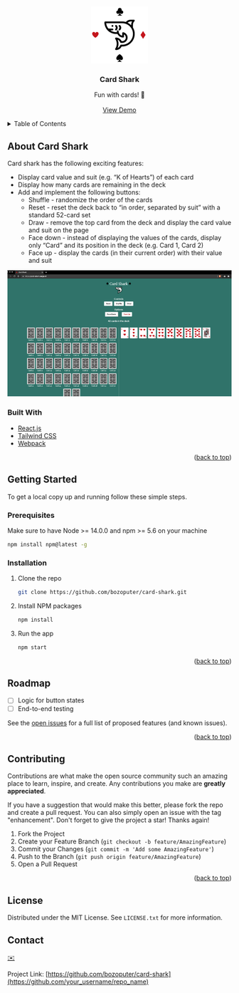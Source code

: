 <div id="top"></div>

<!-- PROJECT LOGO -->
<br />
<div align="center">
  <a href="https://github.com/bozoputer/card-shark">
    <img src="./src/img/card-shark.jpg" alt="Logo" width=128" height="128">
  </a>

  <h3 align="center">Card Shark</h3>

  <p align="center">
    Fun with cards! 🤗
    <br />
    <br />
    <a href="https://card-shark.surge.sh/">View Demo</a>
  </p>
</div>

<!-- TABLE OF CONTENTS -->
<details>
  <summary>Table of Contents</summary>
  <ol>
    <li>
      <a href="#about-the-project">About The Project</a>
      <ul>
        <li><a href="#built-with">Built With</a></li>
      </ul>
    </li>
    <li>
      <a href="#getting-started">Getting Started</a>
      <ul>
        <li><a href="#prerequisites">Prerequisites</a></li>
        <li><a href="#installation">Installation</a></li>
      </ul>
    </li>
    <li><a href="#roadmap">Roadmap</a></li>
    <li><a href="#contact">Contact</a></li>
  </ol>
</details>



<!-- ABOUT THE PROJECT -->
## About Card Shark

Card shark has the following exciting features:
- Display card value and suit (e.g. “K of Hearts”) of each card
- Display how many cards are remaining in the deck
- Add and implement the following buttons:
  - Shuffle - randomize the order of the cards
  - Reset - reset the deck back to “in order, separated by suit” with a standard 52-card set
  - Draw - remove the top card from the deck and display the card value and suit on the page
  - Face down - instead of displaying the values of the cards, display only “Card” and its position in the deck (e.g. Card 1, Card 2)
  - Face up - display the cards (in their current order) with their value and suit


![Product Name Screen Shot][product-screenshot]



### Built With

* [React.js](https://reactjs.org/)
* [Tailwind CSS](https://tailwindcss.com/)
* [Webpack](https://webpack.js.org/)

<p align="right">(<a href="#top">back to top</a>)</p>


<!-- GETTING STARTED -->
## Getting Started

To get a local copy up and running follow these simple steps.

### Prerequisites

Make sure to have Node >= 14.0.0 and npm >= 5.6 on your machine
```sh
npm install npm@latest -g
```

### Installation

1. Clone the repo
   ```sh
   git clone https://github.com/bozoputer/card-shark.git
   ```
2. Install NPM packages
   ```sh
   npm install
   ```
3. Run the app
   ```sh
   npm start
   ```

<p align="right">(<a href="#top">back to top</a>)</p>

<!-- ROADMAP -->
## Roadmap

- [ ] Logic for button states
- [ ] End-to-end testing

See the [open issues](https://github.com/bozoputer/card-shark/issues) for a full list of proposed features (and known issues).

<p align="right">(<a href="#top">back to top</a>)</p>


<!-- CONTRIBUTING -->
## Contributing

Contributions are what make the open source community such an amazing place to learn, inspire, and create. Any contributions you make are **greatly appreciated**.

If you have a suggestion that would make this better, please fork the repo and create a pull request. You can also simply open an issue with the tag "enhancement".
Don't forget to give the project a star! Thanks again!

1. Fork the Project
2. Create your Feature Branch (`git checkout -b feature/AmazingFeature`)
3. Commit your Changes (`git commit -m 'Add some AmazingFeature'`)
4. Push to the Branch (`git push origin feature/AmazingFeature`)
5. Open a Pull Request

<p align="right">(<a href="#top">back to top</a>)</p>


<!-- LICENSE -->
## License

Distributed under the MIT License. See `LICENSE.txt` for more information.


<!-- CONTACT -->
## Contact

[✉️](mailto:e@bozoputer.com)

Project Link: [https://github.com/bozoputer/card-shark](https://github.com/your_username/repo_name)


<!-- MARKDOWN LINKS & IMAGES -->
<!-- https://www.markdownguide.org/basic-syntax/#reference-style-links -->
[product-screenshot]: ./src/img/screenshot.jpg